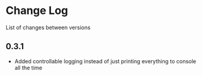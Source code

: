 # Change Log

List of changes between versions

## 0.3.1

- Added controllable logging instead of just printing everything to console all the time

